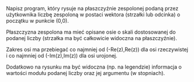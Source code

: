 Napisz program, który rysuje na płaszczyźnie zespolonej podaną przez użytkownika liczbę zespoloną w postaci wektora (strzałki lub odcinka) o początku w punkcie (0,0).

Płaszczyzna zespolona ma mieć opisane osie o skali dostosowanej do podanej liczby (strzałka ma być całkowicie widoczna na płaszczyźnie).

Zakres osi ma przebiegać co najmniej od (-Re(z),Re(z)) dla osi rzeczywistej i co najmniej od (-Im(z),Im(z)) dla osi urojonej.

Dodatkowo na rysunku ma być widoczna (np. na legendzie) informacja o wartości modułu podanej liczby oraz jej argumentu (w stopniach). 